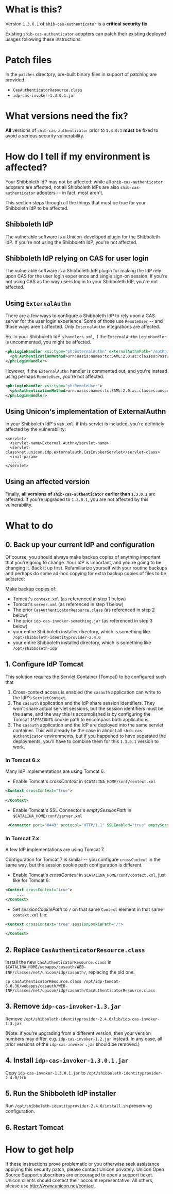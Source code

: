 # What is this?

Version `1.3.0.1` of `shib-cas-authenticator` is a **critical security fix**.

Existing `shib-cas-authenticator` adopters can patch their existing deployed usages following these instructions.

# Patch files

In the `patches` directory, pre-built binary files in support of patching are provided.

* `CasAuthenticatorResource.class`
* `idp-cas-invoker-1.3.0.1.jar`

# What versions need the fix?

**All** versions of `shib-cas-authenticator` prior to `1.3.0.1` **must** be fixed to avoid a serious security vulnerability.

# How do I tell if my environment is affected?

Your Shibboleth IdP may not be affected: while all `shib-cas-authenticator` adopters are affected, not all Shibboleth IdPs are also `shib-cas-authenticator` adopters -- in fact, most aren't.

This section steps through all the things that must be true for your Shibboleth IdP to be affected.

## Shibboleth IdP

The vulnerable software is a Unicon-developed plugin for the Shibboleth IdP.  If you're not using the Shibboleth IdP, you're not affected.

## Shibboleth IdP relying on CAS for user login

The vulnerable software is a Shibboleth IdP plugin for making the IdP rely upon CAS for the user login experience and single sign-on session.  If you're not using CAS as the way users log in to your Shibboleth IdP, you're not affected.

## Using `ExternalAuthn`

There are a few ways to configure a Shibboleth IdP to rely upon a  CAS server for the user login experience.  Some of those use `RemoteUser` -- and those ways aren't affected.  Only `ExternalAuthn` integrations are affected.

So.  In your Shibboleth IdP's `handlers.xml`, if the `ExternalAuthn` `LoginHandler` is uncommented, you might be affected.


```xml
<ph:LoginHandler xsi:type="ph:ExternalAuthn" externalAuthnPath="/authn/external" supportsForcedAuthentication="true">
  <ph:AuthenticationMethod>urn:oasis:names:tc:SAML:2.0:ac:classes:PasswordProtectedTransport</ph:AuthenticationMethod>
</ph:LoginHandler>
```   

However, if the `ExternalAuthn` handler is commented out, and you're instead using perhaps `RemoteUser`, you're not affected.

```xml
<ph:LoginHandler xsi:type="ph:RemoteUser">
  <ph:AuthenticationMethod>urn:oasis:names:tc:SAML:2.0:ac:classes:unspecified</ph:AuthenticationMethod>
</ph:LoginHandler>
```

## Using Unicon's implementation of ExternalAuthn

In your Shibboleth IdP's `web.xml`, if this servlet is included, you're definitely affected by the vulnerability:

    
    <servlet>
      <servlet-name>External Authn</servlet-name>
      <servlet-class>net.unicon.idp.externalauth.CasInvokerServlet</servlet-class>
      <init-param>
      ....
    </servlet>
    

## Using an affected version

Finally, **all versions of `shib-cas-authenticator` earlier than `1.3.0.1`** are affected.  If you're upgraded to `1.3.0.1`, you are not affected by this vulnerability.

#  What to do

## 0. Back up your current IdP and configuration

Of course, you should always make backup copies of anything important that you're going to change.  Your IdP is important, and you're going to be changing it.  Back it up first.  Refamiliarize yourself with your routine backups and perhaps do some ad-hoc copying for extra backup copies of files to be adjusted:

Make backup copies of:

* Tomcat's `context.xml` (as referenced in step 1 below)
* Tomcat's `server.xml` (as referenced in step 1 below)
* The prior `CasAuthenticatorResource.class` (as referenced in step 2 below)
* The prior `idp-cas-invoker-something.jar` (as referenced in step 3 below)
* your entire Shibboleth installer directory, which is something like `/opt/shibboleth-identityprovider-2.4.0`
* your entire Shibboleth installed directory, which is something like `/opt/shibboleth-idp`

## 1. Configure IdP Tomcat 

This solution requires the Servlet Container (Tomcat) to be configured such that

1. Cross-context access is enabled (the `casauth` application can write to the IdP's `ServletContext`.
2. The `casauth` application and the IdP share session identifiers.  They won't share actual servlet sessions, but the session identifiers must be the same, and the way this is accomplished is by configuring the Tomcat `JSESSIONID` cookie path to encompass both applications.
3. The `casauth` application and the IdP are deployed into the same servlet container.  This will already be the case in almost all `shib-cas-authenticator` environments, but if you happened to have separated the deployments, you'll have to combine them for this `1.3.0.1` version to work.



### In Tomcat 6.x

Many IdP implementations are using Tomcat 6.


* Enable Tomcat's *crossContext* in `$CATALINA_HOME/conf/context.xml`

```xml
<Context crossContext="true">
     ...
</Context>
```

* Enable Tomcat's SSL Connector's *emptySessionPath* in `$CATALINA_HOME/conf/server.xml`

```xml
 <Connector port="8443" protocol="HTTP/1.1" SSLEnabled="true" emptySessionPath="true" .../>
```


### In Tomcat 7.x

A few IdP implementations are using Tomcat 7.

Configuration for Tomcat 7 is similar -- you configure `crossContext` in the same way, but the session cookie path configuration is different.

* Enable Tomcat's *crossContext* in `$CATALINA_HOME/conf/context.xml`, just like for Tomcat 6: 

```xml
<Context crossContext="true">
     ...
</Context>
```

* Set *sessionCookiePath* to `/` on that same `Context` element in that same `context.xml` file:

```xml
<Context crossContext="true" sessionCookiePath="/">
     ...
</Context>
```




## 2. Replace `CasAuthenticatorResource.class`

Install the new `CasAuthenticatorResource.class` in `$CATALINA_HOME/webapps/casauth/WEB-INF/classes/net/unicon/idp/casauth/`, replacing the old one.

    cp CasAuthenticatorResource.class /opt/idp-tomcat-6.0.36/webapps/casauth/WEB-INF/classes/net/unicon/idp/casauth/CasAuthenticatorResource.class


## 3. Remove `idp-cas-invoker-1.3.jar`

Remove `/opt/shibboleth-identityprovider-2.4.0/lib/idp-cas-invoker-1.3.jar`

(Note: if you're upgrading from a different version, then your version numbers may differ, e.g. `idp-cas-invoker-1.2.jar` instead.  In any case, all prior versions of the `idp-cas-invoker` `.jar` should be removed.)


## 4. Install `idp-cas-invoker-1.3.0.1.jar`

Copy `idp-cas-invoker-1.3.0.1.jar` to  `/opt/shibboleth-identityprovider-2.4.0/lib`


## 5. Run the Shibboleth IdP installer

Run `/opt/shibboleth-identityprovider-2.4.0/install.sh` preserving configuration.


## 6. Restart Tomcat


# How to get help

If these instructions prove problematic or you otherwise seek assistance applying this security patch, please contact Unicon privately.  Unicon Open Source Support subscribers are encouraged to open a support ticket.  Unicon clients should contact their account representative.  All others, please use http://www.unicon.net/contact.
